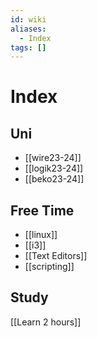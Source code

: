 ```yaml
---
id: wiki
aliases:
  - Index
tags: []
---
```

# Index

## Uni
- [[wire23-24]]
- [[logik23-24]]
- [[beko23-24]]
## Free Time
- [[linux]]
- [[i3]]
- [[Text Editors]]
- [[scripting]]
## Study
[[Learn 2 hours]]
